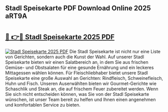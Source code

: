 ## Stadl Speisekarte PDF Download Online 2025 aRT9A

# <h2><a href="http://gc7icg.nevu.top/?p=Stadl+Speisekarte">🔗 👉🔴 Stadl Speisekarte 2025 PDF</a></h2>

[![Stadl Speisekarte 2025 PDF](https://i.imgur.com/dBaPXMq.png)](http://gc7icg.nevu.top/?p=Stadl+Speisekarte)
Die Stadl Speisekarte ist nicht nur eine Liste von Gerichten, sondern auch die Kunst der Wahl. Auf unserer Stadl Speisekarte bieten wir einen Salatbereich an, in dem Sie aus frischen Gemüse- und Obstsalaten für eine gesunde Ernährung und ein leckeres Mittagessen wählen können. Für Fleischliebhaber bietet unsere Stadl Speisekarte eine große Auswahl an Gerichten: Rindfleisch, Schweinefleisch, Huhn und Fisch. Unseren Auserwählten bieten wir Gourmet-Gerichte wie Schaschlik und Steak an, die auf frischem Feuer zubereitet werden. Wenn Sie sich nicht entscheiden können, was Sie von der Stadl Speisekarte wünschen, ist unser Team bereit zu helfen und Ihnen einen angenehmen und komfortablen Service zu bieten.
